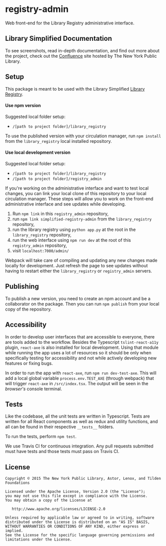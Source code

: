 # registry-admin
Web front-end for the Library Registry administrative interface.

<!-- [![npm version](https://badge.fury.io/js/simplified-circulation-web.svg)](https://badge.fury.io/js/simplified-circulation-web)

[![Build Status](https://travis-ci.org/NYPL-Simplified/circulation-web.svg?branch=master)](https://travis-ci.org/NYPL-Simplified/circulation-web) -->

## Library Simplified Documentation

To see screenshots, read in-depth documentation, and find out more about the project, check out the [Confluence](https://confluence.nypl.org/display/SIM/) site hosted by The New York Public Library.

## Setup

This package is meant to be used with the Library Simplified [Library Registry](https://github.com/NYPL-Simplified/library_registry).

#### Use npm version

Suggested local folder setup:
- `/[path to project folder]/library_registry`

To use the published version with your circulation manager, run `npm install` from the `library_registry` local installed repository.

#### Use local development version

Suggested local folder setup:
- `/[path to project folder]/library_registry`
- `/[path to project folder]/registry_admin`

If you're working on the administrative interface and want to test local changes, you can link your local clone of this repository to your local circulation manager. These steps will allow you to work on the front-end administrative interface and see updates while developing.

1. Run `npm link` in this `registry_admin` repository,
2. run `npm link simplified-registry-admin` from the `library_registry` repository,
2. run the library registry using `python app.py` at the root in the `library_registry` repository,
3. run the web interface using `npm run dev` at the root of this `registry_admin` repository,
4. visit `localhost:7000/admin/`

Webpack will take care of compiling and updating any new changes made locally for development. Just refresh the page to see updates without having to restart either the `library_registry` or `registry_admin` servers.

## Publishing

<!-- This package is [published to npm](https://www.npmjs.com/package/simplified-circulation-web). -->

To publish a new version, you need to create an npm account and be a collaborator on the package. Then you can run `npm publish` from your local copy of the repository.

## Accessibility

In order to develop user interfaces that are accessible to everyone, there are tools added to the workflow. Besides the Typescript `tslint-react-a11y` plugin, `react-axe` is also installed for local development. Using that module while running the app uses a lot of resources so it should be only when specifically testing for accessibility and not while actively developing new features or fixing bugs.

In order to run the app with `react-axe`, run `npm run dev-test-axe`. This will add a local global variable `process.env.TEST_AXE` (through webpack) that will trigger `react-axe` in `/src/index.tsx`. The output will be seen in the _browser's_ console terminal.

## Tests

Like the codebase, all the unit tests are written in Typescript. Tests are written for all React components as well as redux and utility functions, and all can be found in their respective `__tests__` folders.

To run the tests, perform `npm test`.

We use Travis CI for continuous integration. Any pull requests submitted must have tests and those tests must pass on Travis CI.

## License

```
Copyright © 2015 The New York Public Library, Astor, Lenox, and Tilden Foundations

Licensed under the Apache License, Version 2.0 (the "License");
you may not use this file except in compliance with the License.
You may obtain a copy of the License at

   http://www.apache.org/licenses/LICENSE-2.0

Unless required by applicable law or agreed to in writing, software
distributed under the License is distributed on an "AS IS" BASIS,
WITHOUT WARRANTIES OR CONDITIONS OF ANY KIND, either express or implied.
See the License for the specific language governing permissions and
limitations under the License.
```
